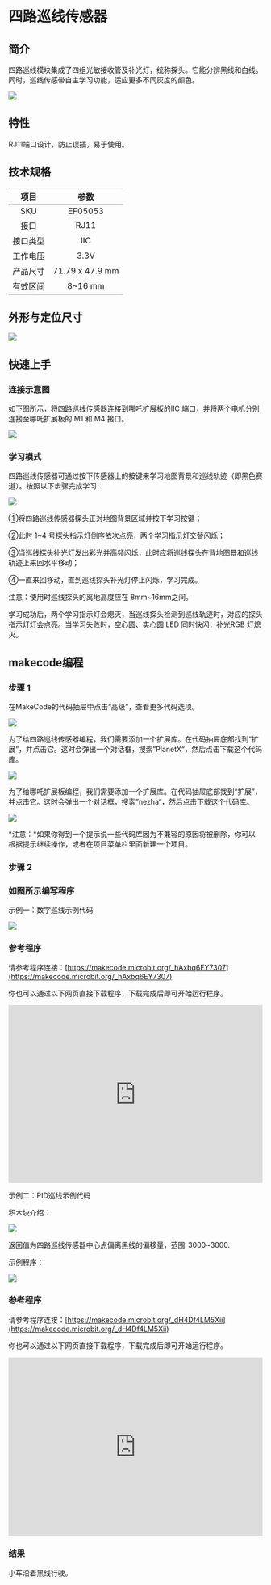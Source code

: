 # 四路巡线传感器

## 简介

四路巡线模块集成了四组光敏接收管及补光灯，统称探头。它能分辨黑线和白线。同时，巡线传感带自主学习功能，适应更多不同灰度的颜色。

![](./images/05053_01.png)

## 特性

RJ11端口设计，防止误插，易于使用。

## 技术规格


项目 | 参数 
:-: | :-: 
SKU|EF05053
接口|RJ11
接口类型|IIC
工作电压|3.3V
产品尺寸|71.79 x 47.9 mm
有效区间|8~16 mm




## 外形与定位尺寸


![](./images/05053_02.png)


## 快速上手

### 连接示意图

如下图所示，将四路巡线传感器连接到哪吒扩展板的IIC 端口，并将两个电机分别连接至哪吒扩展板的 M1 和 M4 接口。

![](./images/05053_03.png)

### 学习模式

四路巡线传感器可通过按下传感器上的按键来学习地图背景和巡线轨迹（即黑色赛道）。按照以下步骤完成学习：

![](./images/05053_04.png)

①将四路巡线传感器探头正对地图背景区域并按下学习按键；

②此时 1~4 号探头指示灯倒序依次点亮，两个学习指示灯交替闪烁；

③当巡线探头补光灯发出彩光并高频闪烁，此时应将巡线探头在背地图景和巡线轨迹上来回水平移动；

④一直来回移动，直到巡线探头补光灯停止闪烁，学习完成。

注意：使用时巡线探头的离地高度应在 8mm~16mm之间。

学习成功后，两个学习指示灯会熄灭，当巡线探头检测到巡线轨迹时，对应的探头指示灯灯会点亮。当学习失败时，空心圆、实心圆 LED 同时快闪，补光RGB 灯熄灭。

## makecode编程


### 步骤 1
在MakeCode的代码抽屉中点击“高级”，查看更多代码选项。

![](./images/05001_04.png)

为了给四路巡线传感器编程，我们需要添加一个扩展库。在代码抽屉底部找到“扩展”，并点击它。这时会弹出一个对话框，搜索”PlanetX“，然后点击下载这个代码库。

![](./images/05001_05.png)

为了给哪吒扩展板编程，我们需要添加一个扩展库。在代码抽屉底部找到“扩展”，并点击它。这时会弹出一个对话框，搜索”nezha“，然后点击下载这个代码库。

![](./images/05053_05.png)

*注意：*如果你得到一个提示说一些代码库因为不兼容的原因将被删除，你可以根据提示继续操作，或者在项目菜单栏里面新建一个项目。
### 步骤 2
### 如图所示编写程序
示例一：数字巡线示例代码

![](./images/05053_06.png)


### 参考程序
请参考程序连接：[https://makecode.microbit.org/_hAxbq6EY7307](https://makecode.microbit.org/_hAxbq6EY7307)

你也可以通过以下网页直接下载程序，下载完成后即可开始运行程序。

<div style="position:relative;height:0;padding-bottom:70%;overflow:hidden;"><iframe style="position:absolute;top:0;left:0;width:100%;height:100%;" src="https://makecode.microbit.org/#pub:_hAxbq6EY7307" frameborder="0" sandbox="allow-popups allow-forms allow-scripts allow-same-origin"></iframe></div>  


示例二：PID巡线示例代码

积木块介绍：

![](./images/05053_08.png)

返回值为四路巡线传感器中心点偏离黑线的偏移量，范围-3000~3000.

示例程序：

![](./images/05053_07.png)


### 参考程序
请参考程序连接：[https://makecode.microbit.org/_dH4Df4LM5Xii](https://makecode.microbit.org/_dH4Df4LM5Xii)

你也可以通过以下网页直接下载程序，下载完成后即可开始运行程序。

<div style="position:relative;height:0;padding-bottom:70%;overflow:hidden;"><iframe style="position:absolute;top:0;left:0;width:100%;height:100%;" src="https://makecode.microbit.org/#pub:_dH4Df4LM5Xii" frameborder="0" sandbox="allow-popups allow-forms allow-scripts allow-same-origin"></iframe></div>  


### 结果
小车沿着黑线行驶。

